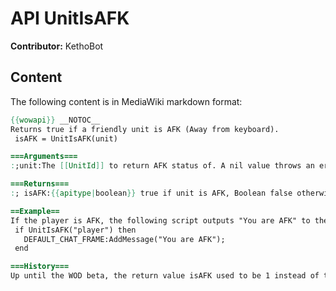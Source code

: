 # API UnitIsAFK

**Contributor:** KethoBot

## Content

The following content is in MediaWiki markdown format:

```mediawiki
{{wowapi}} __NOTOC__
Returns true if a friendly unit is AFK (Away from keyboard).
 isAFK = UnitIsAFK(unit)

===Arguments===
:;unit:The [[UnitId]] to return AFK status of. A nil value throws an error.

===Returns===
:; isAFK:{{apitype|boolean}} true if unit is AFK, Boolean false otherwise. An invalid or nonexistent unit value also returns false.

==Example==
If the player is AFK, the following script outputs "You are AFK" to the default chat window.
 if UnitIsAFK("player") then
   DEFAULT_CHAT_FRAME:AddMessage("You are AFK");
 end

===History===
Up until the WOD beta, the return value isAFK used to be 1 instead of true, and nil instead of false.
```